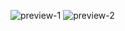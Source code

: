 ![preview-1](https://user-images.githubusercontent.com/74317863/137537523-01012126-4447-40d4-bf09-1eb7f105df57.png)
![preview-2](https://user-images.githubusercontent.com/74317863/137537527-a670b0b6-6ea0-4140-aaa7-7dd682a5a8da.png)
